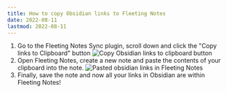 ```yaml
---
title: How to copy Obsidian links to Fleeting Notes
date: 2022-08-11
lastmod: 2022-08-11
---
```


1. Go to the Fleeting Notes Sync plugin, scroll down and click the "Copy links to Clipboard" button
   ![Copy Obsidian links to clipboard button](posts/img/copy-obsidian-links-to-clipboard.png)
1. Open Fleeting Notes, create a new note and paste the contents of your clipboard into the note.
   ![Pasted obsidian links in Fleeting Notes](posts/img/pasted-obsidian-links-fn.png)
1. Finally, save the note and now all your links in Obsidian are within Fleeting Notes!

